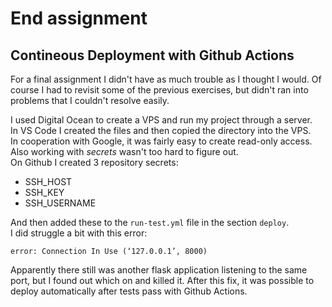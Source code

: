 # End assignment
## Contineous Deployment with Github Actions

For a final assignment I didn't have as much trouble as I thought I would.
Of course I had to revisit some of the previous exercises, but didn't ran into problems that I couldn't resolve easily.

I used Digital Ocean to create a VPS and run my project through a server.<br>
In VS Code I created the files and then copied the directory into the VPS.<br>
In cooperation with Google, it was fairly easy to create read-only access. Also working with *secrets* wasn't too hard to figure out.<br>
On Github I created 3 repository secrets:
- SSH_HOST
- SSH_KEY
- SSH_USERNAME

And then added these to the `run-test.yml` file in the section `deploy`.
<br>
I did struggle a bit with this error:
 ```
 error: Connection In Use (‘127.0.0.1’, 8000)
 ```
Apparently there still was another flask application listening to the same port, but I found out which on and killed it.
After this fix, it was possible to deploy automatically after tests pass with Github Actions.

